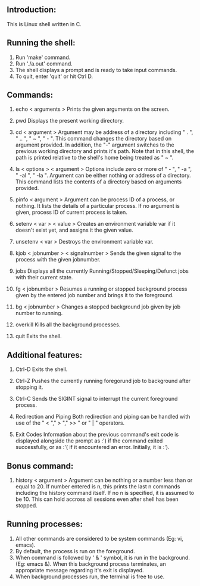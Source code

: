 ## Introduction:

This is Linux shell written in C.


## Running the shell:

1. Run 'make' command.
2. Run './a.out' command.
3. The shell displays a prompt and is ready to take input commands.
3. To quit, enter 'quit' or hit Ctrl D.

## Commands:
1. echo < arguments >
Prints the given arguments on the screen.

2. pwd
Displays the present working directory.

3. cd < argument >
Argument may be address of a directory including " . ", " .. ", " ~ ", " - ".
This command changes the directory based on argument provided. In addition, the "-" argument switches to the previous working directory and prints it's path. Note that in this shell, the path is printed relative to the shell's home being treated as " ~ ".

4. ls < options > < argument >
Options include zero or more of " - ", " -a ", " -al ", " -la ". Argument can be either nothing or address of a directory. This command lists the contents of a directory based on arguments provided.

5. pinfo < argument >
Argument can be process ID of a process, or nothing. It lists the details of a particular process. If no argument is given, process ID of current process is taken.

6. setenv < var > < value >
Creates an environment variable var if it doesn't exist yet, and assigns it the given value.

7. unsetenv < var >
Destroys the environment variable var.

8. kjob < jobnumber > < signalnumber >
Sends the given signal to the process with the given jobnumber.

9. jobs
Displays all the currently Running/Stopped/Sleeping/Defunct jobs with their current state.

10. fg < jobnumber >
Resumes a running or stopped background process given by the entered job number and brings it to the foreground.

11. bg < jobnumber >
Changes a stopped background job given by job number to running.

12. overkill
Kills all the background processes.

13. quit
Exits the shell.

## Additional features:
1. Ctrl-D
Exits the shell.

2. Ctrl-Z
Pushes the currently running foregorund job to background after stopping it.

3. Ctrl-C
Sends the SIGINT signal to interrupt the current foreground process.

4. Redirection and Piping
Both redirection and piping can be handled with use of the " < "," > "," >> " or " | " operators.

5. Exit Codes
Information about the previous command's exit code is displayed
alongside the prompt as :') if the command exited successfully, or as :'( if it encountered an error. Initially, it is :').

## Bonus command:
1. history < argument >
Argument can be nothing or a number less than or equal to 20. If number entered is n, this prints the last n commands including the history command itself. If no n is specified, it is assumed to be 10. This can hold accross all sessions even after shell has been stopped.


## Running processes:
1. All other commands are considered to be system commands (Eg: vi, emacs).
2. By default, the process is run on the foreground.
3. When command is followed by ' & ' symbol, it is run in the background. (Eg: emacs &). When this background process terminates, an appropriate message regarding it's exit is displayed.
4. When background processes run, the terminal is free to use.
